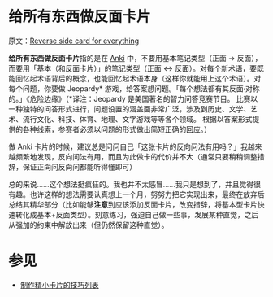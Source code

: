 # 给所有东西做反面卡片

原文：[Reverse side card for everything](https://wiki.issarice.com/wiki/Reverse_side_card_for_everything)

**给所有东西做反面卡片**指的是在 [Anki](https://wiki.issarice.com/wiki/Anki) 中，不要用基本笔记类型（正面 -> 反面），而要用「基本（和反面卡片）」的笔记类型（正面 <-> 反面）。对每个新术语，要既能回忆起术语背后的概念，也能回忆起术语本身（这样你就能用上这个术语）。对每个问题，你要做 Jeopardy\* 游戏，给答案想问题。「每个想法都有其反面·对称的。」《危险边缘》（\*译注：Jeopardy 是美国著名的智力问答竞赛节目。 比赛以一种独特的问答形式进行，问题设置的涵盖面非常广泛，涉及到历史、文学、艺术、流行文化、科技、体育、地理、文字游戏等等各个领域。 根据以答案形式提供的各种线索，参赛者必须以问题的形式做出简短正确的回应。）

做 Anki 卡片的时候，建议总是问问自己「这张卡片的反向问法有用吗？」我越来越频繁地发现，反向问法有用，而且为此做卡的代价并不大（通常只要稍稍调整措辞，保证正向问反向问都能听得懂即可）

总的来说……这个想法挺疯狂的。我也并不太感冒……我只是想到了，并且觉得很有趣。也许这样的想法需要认真想上一个月，努努力把它实现出来，最终在放弃后总结其精华部分（比如能够**注意**到应该添加反面卡片，改变措辞，将基本型卡片快速转化成基本+反面类型）。刻意练习，强迫自己做一些事，发展某种直觉，之后从强加的约束中解放出来（但仍然保留这种直觉）。

# 参见

* [制作精小卡片的技巧列表](https://wiki.issarice.com/wiki/List_of_techniques_for_making_small_cards)